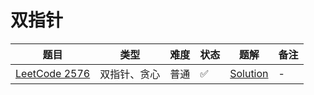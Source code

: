 # 双指针

| 题目                                                                                      | 类型     | 难度 | 状态 | 题解                                  | 备注 |
|-----------------------------------------------------------------------------------------|--------|----|----|-------------------------------------|----|
| [LeetCode 2576](https://leetcode.cn/problems/find-the-maximum-number-of-marked-indices) | 双指针、贪心 | 普通 | ✅  | [Solution](ACM-题解-LeetCode-2576.md) | -  |